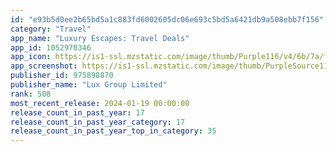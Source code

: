 ```yaml
---
id: "e93b5d0ee2b65bd5a1c883fd6002605dc06e693c5bd5a6421db9a508ebb7f156"
category: "Travel"
app_name: "Luxury Escapes: Travel Deals"
app_id: 1052970346
app_icon: https://is1-ssl.mzstatic.com/image/thumb/Purple116/v4/6b/7a/f6/6b7af638-c01b-a0e7-251c-87ea9b5a7e13/AppIconProduction-0-0-1x_U007emarketing-0-7-0-85-220.png/1024x1024bb.png
app_screenshot: https://is1-ssl.mzstatic.com/image/thumb/PurpleSource116/v4/42/31/68/4231681b-99e4-4d68-3cb9-32aa4b65b186/29c573e3-aa23-4223-95f5-606b9273760a_iPhone_6_U20195_-_1242_x_2688_01.png/1242x2688bb.png
publisher_id: 975898870
publisher_name: "Lux Group Limited"
rank: 508
most_recent_release: 2024-01-19 00:00:00
release_count_in_past_year: 17
release_count_in_past_year_category: 17
release_count_in_past_year_top_in_category: 35
---
```

